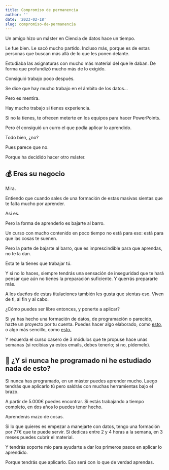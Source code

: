 ```yaml
---
title: Compromiso de permanencia
author: ''
date: '2023-02-18'
slug: compromiso-de-permanencia
---
```



Un amigo hizo un máster en Ciencia de datos hace un tiempo.

Le fue bien. Le sacó mucho partido. Incluso más, porque es de estas personas que buscan más allá de lo que les ponen delante.

Estudiaba las asignaturas con mucho más material del que le daban. De forma que profundizó mucho más de lo exigido.

Consiguió trabajo poco después.

Se dice que hay mucho trabajo en el ámbito de los datos...

Pero es mentira.

Hay mucho trabajo si tienes experiencia.

Si no la tienes, te ofrecen meterte en los equipos para hacer PowerPoints.

Pero él consiguió un curro el que podía aplicar lo aprendido.

Todo bien, ¿no?

Pues parece que no.

Porque ha decidido hacer otro máster.



## 💰 Eres su negocio
Mira.

Entiendo que cuando sales de una formación de estas masivas sientas que te falta mucho por aprender.

Así es.

Pero la forma de aprenderlo es bajarte al barro.

Un curso con mucho contenido en poco tiempo no está para eso: está para que las cosas te suenen.

Pero la parte de bajarte al barro, que es imprescindible para que aprendas, no te la dan.

Esta te la tienes que trabajar tú.

Y si no lo haces, siempre tendrás una sensación de inseguridad que te hará pensar que aún no tienes la preparación suficiente. Y querrás prepararte más. 

A los dueños de estas titulaciones también les gusta que sientas eso. Viven de ti, al fin y al cabo.

¿Cómo puedes ser libre entonces, y ponerte a aplicar?

Si ya has hecho una formación de datos, de programación o parecido, hazte un proyecto por tu cuenta. Puedes hacer algo elaborado, como [esto](https://datamachines.xyz/2022/11/22/build-a-prediction-service-with-machine-learning-step-by-step/), o algo más sencillo, como [esto.](https://github.com/rfordatascience/tidytuesday)

Y recuerda el curso casero de 3 módulos que te propuse hace unas semanas (si recibías ya estos emails, debes tenerlo; si no, pídemelo).



## 🤔 ¿Y si nunca he programado ni he estudiado nada de esto?
Si nunca has programado, en un máster puedes aprender mucho. Luego tendrás que aplicarlo tú pero saldrás con muchas herramientas bajo el brazo.

A partir de 5.000€ puedes encontrar. Si estás trabajando a tiempo completo, en dos años lo puedes tener hecho.

Aprenderás mazo de cosas.

Si lo que quieres es empezar a manejarte con datos, tengo una formación por 77€ que te puede servir. Si dedicas entre 2 y 4 horas a la semana, en 3 meses puedes cubrir el material.

Y tendrás soporte mío para ayudarte a dar los primeros pasos en aplicar lo aprendido.

Porque tendrás que aplicarlo. Eso será con lo que de verdad aprendas. 


